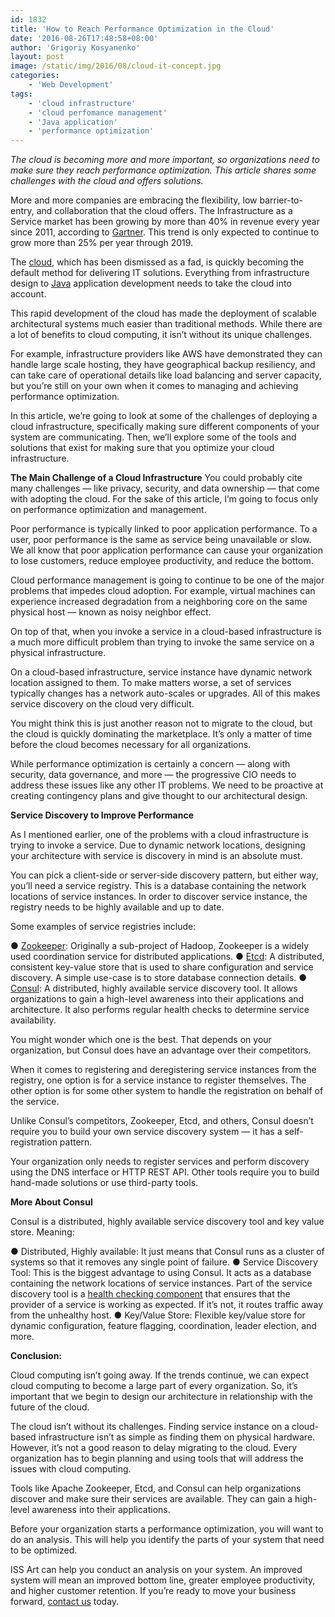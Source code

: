 ```yaml
---
id: 1832
title: 'How to Reach Performance Optimization in the Cloud'
date: '2016-08-26T17:48:58+08:00'
author: 'Grigoriy Kosyanenko'
layout: post
image: /static/img/2016/08/cloud-it-concept.jpg
categories:
    - 'Web Development'
tags:
    - 'cloud infrastructure'
    - 'cloud perfomance management'
    - 'Java application'
    - 'performance optimization'
---
```


*The cloud is becoming more and more important, so organizations need to make sure they reach performance optimization. This article shares some challenges with the cloud and offers solutions.*

More and more companies are embracing the flexibility, low barrier-to-entry, and collaboration that the cloud offers. The Infrastructure as a Service market has been growing by more than 40% in revenue every year since 2011, according to [Gartner](https://www.gartner.com/newsroom/id/3354117). This trend is only expected to continue to grow more than 25% per year through 2019.

The [cloud](http://www.issart.com/blog/propagating-cloud-based-application-development/), which has been dismissed as a fad, is quickly becoming the default method for delivering IT solutions. Everything from infrastructure design to [Java](https://www.issart.com/en/lp/java-development-team/) application development needs to take the cloud into account.

This rapid development of the cloud has made the deployment of scalable architectural systems much easier than traditional methods. While there are a lot of benefits to cloud computing, it isn’t without its unique challenges.

For example, infrastructure providers like AWS have demonstrated they can handle large scale hosting, they have geographical backup resiliency, and can take care of operational details like load balancing and server capacity, but you’re still on your own when it comes to managing and achieving performance optimization.

In this article, we’re going to look at some of the challenges of deploying a cloud infrastructure, specifically making sure different components of your system are communicating. Then, we’ll explore some of the tools and solutions that exist for making sure that you optimize your cloud infrastructure.

**The Main Challenge of a Cloud Infrastructure**
You could probably cite many challenges — like privacy, security, and data ownership — that come with adopting the cloud. For the sake of this article, I’m going to focus only on performance optimization and management.

Poor performance is typically linked to poor application performance. To a user, poor performance is the same as service being unavailable or slow. We all know that poor application performance can cause your organization to lose customers, reduce employee productivity, and reduce the bottom.

Cloud performance management is going to continue to be one of the major problems that impedes cloud adoption. For example, virtual machines can experience increased degradation from a neighboring core on the same physical host — known as noisy neighbor effect.

On top of that, when you invoke a service in a cloud-based infrastructure is a much more difficult problem than trying to invoke the same service on a physical infrastructure.

On a cloud-based infrastructure, service instance have dynamic network location assigned to them. To make matters worse, a set of services typically changes has a network auto-scales or upgrades. All of this makes service discovery on the cloud very difficult.

You might think this is just another reason not to migrate to the cloud, but the cloud is quickly dominating the marketplace. It’s only a matter of time before the cloud becomes necessary for all organizations.

While performance optimization is certainly a concern — along with security, data governance, and more — the progressive CIO needs to address these issues like any other IT problems. We need to be proactive at creating contingency plans and give thought to our architectural design.

**Service Discovery to Improve Performance**

As I mentioned earlier, one of the problems with a cloud infrastructure is trying to invoke a service. Due to dynamic network locations, designing your architecture with service is discovery in mind is an absolute must.

You can pick a client-side or server-side discovery pattern, but either way, you’ll need a service registry. This is a database containing the network locations of service instances. In order to discover service instance, the registry needs to be highly available and up to date.

Some examples of service registries include:

● [Zookeeper](https://zookeeper.apache.org/?utm_source=service-discovery-in-a-microservices-architecture&utm_medium=blog): Originally a sub-project of Hadoop, Zookeeper is a widely used coordination service for distributed applications.
● [Etcd](https://coreos.com/etcd/): A distributed, consistent key-value store that is used to share configuration and service discovery. A simple use-case is to store database connection details.
● [Consul](https://www.consul.io/): A distributed, highly available service discovery tool. It allows organizations to gain a high-level awareness into their applications and architecture. It also performs regular health checks to determine service availability.

You might wonder which one is the best. That depends on your organization, but Consul does have an advantage over their competitors.

When it comes to registering and deregistering service instances from the registry, one option is for a service instance to register themselves. The other option is for some other system to handle the registration on behalf of the service.

Unlike Consul’s competitors, Zookeeper, Etcd, and others, Consul doesn’t require you to build your own service discovery system — it has a self-registration pattern.

Your organization only needs to register services and perform discovery using the DNS interface or HTTP REST API. Other tools require you to build hand-made solutions or use third-party tools.

**More About Consul**

Consul is a distributed, highly available service discovery tool and key value store. Meaning:

● Distributed, Highly available: It just means that Consul runs as a cluster of systems so that it removes any single point of failure.
● Service Discovery Tool: This is the biggest advantage to using Consul. It acts as a database containing the network locations of service instances. Part of the service discovery tool is a [health checking component](https://aws.amazon.com/ru/blogs/apn/aws-codedeploy-deployments-with-hashicorp-consul/) that ensures that the provider of a service is working as expected. If it’s not, it routes traffic away from the unhealthy host.
● Key/Value Store: Flexible key/value store for dynamic configuration, feature flagging, coordination, leader election, and more.

**Conclusion:**

Cloud computing isn’t going away. If the trends continue, we can expect cloud computing to become a large part of every organization. So, it’s important that we begin to design our architecture in relationship with the future of the cloud.

The cloud isn’t without its challenges. Finding service instance on a cloud-based infrastructure isn’t as simple as finding them on physical hardware. However, it’s not a good reason to delay migrating to the cloud. Every organization has to begin planning and using tools that will address the issues with cloud computing.

Tools like Apache Zookeeper, Etcd, and Consul can help organizations discover and make sure their services are available. They can gain a high-level awareness into their applications.

Before your organization starts a performance optimization, you will want to do an analysis. This will help you identify the parts of your system that need to be optimized.

ISS Art can help you conduct an analysis on your system. An improved system will mean an improved bottom line, greater employee productivity, and higher customer retention. If you’re ready to move your business forward, [contact us](https://www.issart.com/en/lp/java-development-team/) today.